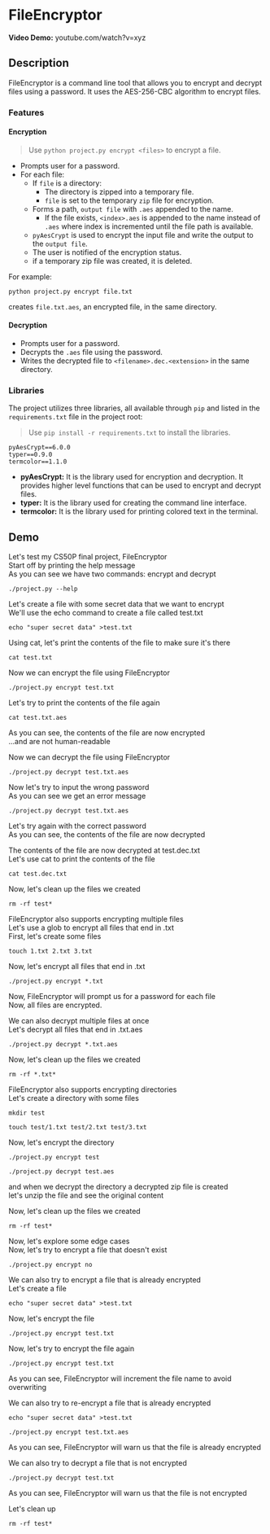 # FileEncryptor

**Video Demo:**  youtube.com/watch?v=xyz

## Description

FileEncryptor is a command line tool that allows you to encrypt and decrypt files using a password. It uses the AES-256-CBC algorithm to encrypt files.

### Features

#### Encryption

> Use `python project.py encrypt <files>` to encrypt a file.

- Prompts user for a password.
- For each file:
  - If `file` is a directory:
    - The directory is zipped into a temporary file.
    - `file` is set to the temporary `zip` file for encryption.
  - Forms a path, `output file` with `.aes` appended to the name.
    - If the file exists, `<index>.aes` is appended to the name instead of `.aes` where index is incremented until the file path is available.
  - `pyAesCrypt` is used to encrypt the input file and write the output to the `output file`.
  - The user is notified of the encryption status.
  - if a temporary zip file was created, it is deleted.

For example:

```plaintext
python project.py encrypt file.txt
```

creates `file.txt.aes`, an encrypted file, in the same directory.

#### Decryption

- Prompts user for a password.
- Decrypts the `.aes` file using the password.
- Writes the decrypted file to `<filename>.dec.<extension>` in the same directory.

### Libraries

The project utilizes three libraries, all available through `pip` and listed in the `requirements.txt` file in the project root:

> Use `pip install -r requirements.txt` to install the libraries.

```plaintext
pyAesCrypt==6.0.0
typer==0.9.0
termcolor==1.1.0
```

- **pyAesCrypt:** It is the library used for encryption and decryption. It provides higher level functions that can be used to encrypt and decrypt files.
- **typer:** It is the library used for creating the command line interface.
- **termcolor:** It is the library used for printing colored text in the terminal.

## Demo

Let's test my CS50P final project, FileEncryptor  
Start off by printing the help message  
As you can see we have two commands: encrypt and decrypt  

```shell
./project.py --help
```

Let's create a file with some secret data that we want to encrypt  
We'll use the echo command to create a file called test.txt  

```shell
echo "super secret data" >test.txt
```

Using cat, let's print the contents of the file to make sure it's there  

```shell
cat test.txt
```

Now we can encrypt the file using FileEncryptor  

```shell
./project.py encrypt test.txt
```

Let's try to print the contents of the file again  

```shell
cat test.txt.aes
```

As you can see, the contents of the file are now encrypted  
...and are not human-readable  

Now we can decrypt the file using FileEncryptor  

```shell
./project.py decrypt test.txt.aes
```

Now let's try to input the wrong password  
As you can see we get an error message  

```shell
./project.py decrypt test.txt.aes
```

Let's try again with the correct password  
As you can see, the contents of the file are now decrypted  

The contents of the file are now decrypted at test.dec.txt  
Let's use cat to print the contents of the file  

```shell
cat test.dec.txt
```

Now, let's clean up the files we created  

```shell
rm -rf test*
```

FileEncryptor also supports encrypting multiple files  
Let's use a glob to encrypt all files that end in .txt  
First, let's create some files  

```shell
touch 1.txt 2.txt 3.txt
```

Now, let's encrypt all files that end in .txt  

```shell
./project.py encrypt *.txt
```

Now, FileEncryptor will prompt us for a password for each file  
Now, all files are encrypted.  

We can also decrypt multiple files at once  
Let's decrypt all files that end in .txt.aes  

```shell
./project.py decrypt *.txt.aes
```

Now, let's clean up the files we created  

```shell
rm -rf *.txt*
```

FileEncryptor also supports encrypting directories  
Let's create a directory with some files  

```shell
mkdir test
```

```shell
touch test/1.txt test/2.txt test/3.txt
```

Now, let's encrypt the directory  

```shell
./project.py encrypt test
```

```shell
./project.py decrypt test.aes
```

and when we decrypt the directory a decrypted zip file is created  
let's unzip the file and see the original content  

Now, let's clean up the files we created  

```shell
rm -rf test*
```

Now, let's explore some edge cases  
Now, let's try to encrypt a file that doesn't exist  

```shell
./project.py encrypt no
```

We can also try to encrypt a file that is already encrypted  
Let's create a file  

```shell
echo "super secret data" >test.txt
```

Now, let's encrypt the file  

```shell
./project.py encrypt test.txt
```

Now, let's try to encrypt the file again  

```shell
./project.py encrypt test.txt
```

As you can see, FileEncryptor will increment the file name to avoid overwriting  

We can also try to re-encrypt a file that is already encrypted  

```shell
echo "super secret data" >test.txt
```

```shell
./project.py encrypt test.txt.aes
```

As you can see, FileEncryptor will warn us that the file is already encrypted  

We can also try to decrypt a file that is not encrypted  

```shell
./project.py decrypt test.txt
```

As you can see, FileEncryptor will warn us that the file is not encrypted  

Let's clean up  

```shell
rm -rf test*
```
